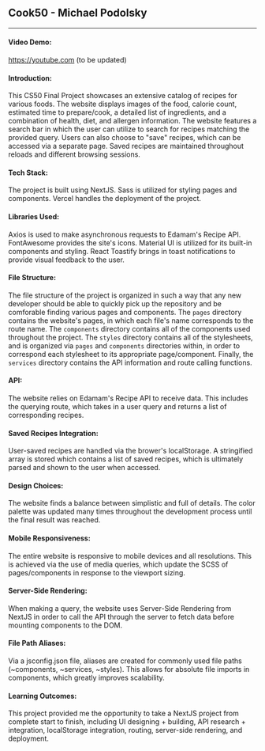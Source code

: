 ## Cook50 - Michael Podolsky

---

#### Video Demo:

https://youtube.com (to be updated)

#### Introduction:

This CS50 Final Project showcases an extensive catalog of recipes for various foods. The website displays images of the food, calorie count, estimated time to prepare/cook, a detailed list of ingredients, and a combination of health, diet, and allergen information. The website features a search bar in which the user can utilize to search for recipes matching the provided query. Users can also choose to "save" recipes, which can be accessed via a separate page. Saved recipes are maintained throughout reloads and different browsing sessions.

#### Tech Stack:

The project is built using NextJS. Sass is utilized for styling pages and components. Vercel handles the deployment of the project.

#### Libraries Used:

Axios is used to make asynchronous requests to Edamam's Recipe API. FontAwesome provides the site's icons. Material UI is utilized for its built-in components and styling. React Toastify brings in toast notifications to provide visual feedback to the user.

#### File Structure:

The file structure of the project is organized in such a way that any new developer should be able to quickly pick up the repository and be comforable finding various pages and components. The `pages` directory contains the website's pages, in which each file's name corresponds to the route name. The `components` directory contains all of the components used throughout the project. The `styles` directory contains all of the stylesheets, and is organized via `pages` and `components` directories within, in order to correspond each stylesheet to its appropriate page/component. Finally, the `services` directory contains the API information and route calling functions.

#### API:

The website relies on Edamam's Recipe API to receive data. This includes the querying route, which takes in a user query and returns a list of corresponding recipes.

#### Saved Recipes Integration:

User-saved recipes are handled via the brower's localStorage. A stringified array is stored which contains a list of saved recipes, which is ultimately parsed and shown to the user when accessed.

#### Design Choices:

The website finds a balance between simplistic and full of details. The color palette was updated many times throughout the development process until the final result was reached.

#### Mobile Responsiveness:

The entire website is responsive to mobile devices and all resolutions. This is achieved via the use of media queries, which update the SCSS of pages/components in response to the viewport sizing.

#### Server-Side Rendering:

When making a query, the website uses Server-Side Rendering from NextJS in order to call the API through the server to fetch data before mounting components to the DOM.

#### File Path Aliases:

Via a jsconfig.json file, aliases are created for commonly used file paths (~components, ~services, ~styles). This allows for absolute file imports in components, which greatly improves scalability.

#### Learning Outcomes:

This project provided me the opportunity to take a NextJS project from complete start to finish, including UI designing + building, API research + integration, localStorage integration, routing, server-side rendering, and deployment.
